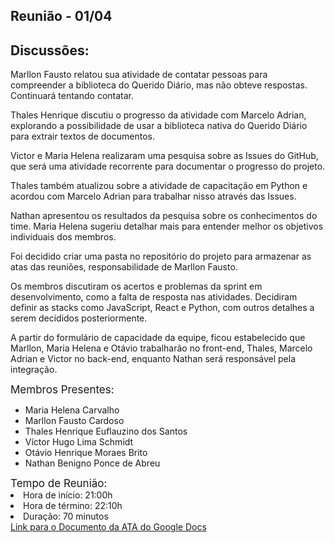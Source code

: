 ## Reunião - 01/04
## Discussões:
Marllon Fausto relatou sua atividade de contatar pessoas para compreender a biblioteca do Querido Diário, mas não obteve respostas. Continuará tentando contatar.

Thales Henrique discutiu o progresso da atividade com Marcelo Adrian, explorando a possibilidade de usar a biblioteca nativa do Querido Diário para extrair textos de documentos.

Victor e Maria Helena realizaram uma pesquisa sobre as Issues do GitHub, que será uma atividade recorrente para documentar o progresso do projeto.

Thales também atualizou sobre a atividade de capacitação em Python e acordou com Marcelo Adrian para trabalhar nisso através das Issues.

Nathan apresentou os resultados da pesquisa sobre os conhecimentos do time. Maria Helena sugeriu detalhar mais para entender melhor os objetivos individuais dos membros.

Foi decidido criar uma pasta no repositório do projeto para armazenar as atas das reuniões, responsabilidade de Marllon Fausto.

Os membros discutiram os acertos e problemas da sprint em desenvolvimento, como a falta de resposta nas atividades. Decidiram definir as stacks como JavaScript, React e Python, com outros detalhes a serem decididos posteriormente.

A partir do formulário de capacidade da equipe, ficou estabelecido que Marllon, Maria Helena e Otávio trabalharão no front-end, Thales, Marcelo Adrian e Victor no back-end, enquanto Nathan será responsável pela integração.

<div style="font-size: 17px; width: 200px;"> Membros Presentes:</div>


<div style="font-size: 14px; width: 500px;">
<ul>
<li>Maria Helena Carvalho</li>
<li>Marllon Fausto Cardoso</li>
<li>Thales Henrique Euflauzino dos Santos </li>
<li>Víctor Hugo Lima Schmidt</li>
<li>Otávio Henrique Moraes Brito</li>
<li>Nathan Benigno Ponce de Abreu</li>
</ul>
</div>


<div style="font-size: 17px; width 200px;"> Tempo de Reunião: </div>
<div style="font-size: 14px; width: 500px;">
<li>Hora de início: 21:00h</li>
<li>Hora de término: 22:10h</li>
<li>Duração: 70 minutos</li>
</div>
<a href="https://docs.google.com/document/d/1OnvH6gjw9I79cTZjoHXa_PNAQXMUkzmBxhpHUEmuKfk/edit?usp=sharing">Link para o Documento da ATA do Google Docs</a>
